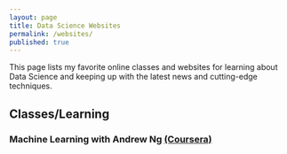 ```yaml
---
layout: page
title: Data Science Websites
permalink: /websites/
published: true
---
```


This page lists my favorite online classes and websites for learning about Data Science and keeping up with the latest news and cutting-edge techniques.

## Classes/Learning

### Machine Learning with Andrew Ng [(Coursera)](https://www.coursera.org/course/ml)
